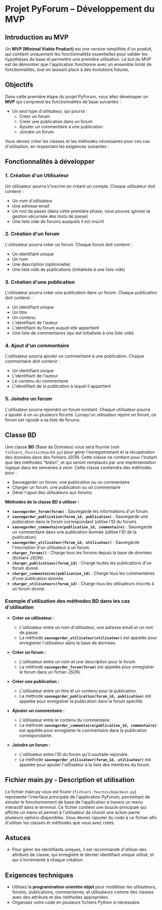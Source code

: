 # Projet PyForum – Développement du MVP

## Introduction au MVP

Un **MVP (Minimal Viable Product)** est une version simplifiée d'un produit, qui contient uniquement les fonctionnalités essentielles pour valider les hypothèses de base et permettre une première utilisation. Le but du MVP est de démontrer que l'application fonctionne avec un ensemble limité de fonctionnalités, tout en laissant place à des évolutions futures.

## Objectifs

Dans cette première étape du projet PyForum, vous allez développer un **MVP** qui comprend les fonctionnalités de base suivantes :

- Un seul type d'utilisateur, qui pourra :
  - Créer un forum
  - Créer une publication dans un forum
  - Ajouter un commentaire à une publication
  - Joindre un forum

Vous devrez créer les classes et les méthodes nécessaires pour ces cas d'utilisation, en respectant les exigences suivantes :

## Fonctionnalités à développer

### 1. Création d'un Utilisateur
Un utilisateur pourra s'inscrire en créant un compte. Chaque utilisateur doit contenir :
- Un nom d'utilisateur
- Une adresse email
- Un mot de passe (dans cette première phase, vous pouvez ignorer la gestion sécurisée des mots de passe)
- Une liste vide de forums auxquels il est inscrit

### 2. Création d'un forum
L'utilisateur pourra créer un forum. Chaque forum doit contenir :
- Un identifiant unique
- Un nom
- Une description (optionnelle)
- Une liste vide de publications (initialisée à une liste vide)

### 3. Création d'une publication
L'utilisateur pourra créer une publication dans un forum. Chaque publication doit contenir :
- Un identifiant unique
- Un titre
- Un contenu
- L'identifiant de l'auteur 
- L'identifiant du forum auquel elle appartient
- Une liste de commentaires (qui est initialisée à une liste vide)

### 4. Ajout d'un commentaire
L'utilisateur pourra ajouter un commentaire à une publication. Chaque commentaire doit contenir :
- Un identifiant unique
- L'identifiant de l'auteur
- Le contenu du commentaire
- L'identifiant de la publication à laquel il appartient

### 5. Joindre un forum
L'utilisateur pourra rejoindre un forum existant. Chaque utilisateur pourra s'ajouter à un ou plusieurs forums. 
Lorsqu'un utilisateur rejoint un forum, ce forum est rajouté a sa liste de forums.

## Classe BD

Une classe **BD** (Base de Données) vous sera fournie (voir `fichiers_fournis/mvp/bd.py`) pour gérer l'enregistrement et la récupération des données dans des fichiers JSON. 
Cette classe ne contient pour l'instant que des méthodes "bidon", et qui seront remplacés par une implémentation logique dans les semaines à venir. 
Cette classe contiendra des méthodes pour :
- Sauvegarder un forum, une publication ou un commentaire
- Charger un forum, une publication ou un commentaire
- Gérer l'ajout des utilisateurs aux forums

**Méthodes de la classe BD à utiliser :**
- **`sauvegarder_forum(forum)`** : Sauvegarde les informations d'un forum.
- **`sauvegarder_publication(forum_id, publication)`** : Sauvegarde une publication dans le forum correspondant (utilise l'ID du forum).
- **`sauvegarder_commentaire(publication_id, commentaire)`** : Sauvegarde un commentaire dans une publication donnée (utilise l'ID de la publication).
- **`sauvegarder_utilisateur(forum_id, utilisateur)`** : Sauvegarde l'inscription d'un utilisateur à un forum.
- **`charger_forums()`** : Charge tous les forums depuis la base de données (fichiers JSON).
- **`charger_publications(forum_id)`** : Charge toutes les publications d'un forum donné.
- **`charger_commentaires(publication_id)`** : Charge tous les commentaires d'une publication donnée.
- **`charger_utilisateurs(forum_id)`** : Charge tous les utilisateurs inscrits à un forum donné.

### Exemple d'utilisation des méthodes BD dans les cas d'utilisation

- **Créer un utilisateur :**
  - L'utilisateur entre un nom d'utilisateur, une adresse email et un mot de passe.
  - La méthode **`sauvegarder_utilisateur(utilisateur)`** est appelée pour enregistrer l'utilisateur dans la base de données.

- **Créer un forum :**
  - L'utilisateur entre un nom et une description pour le forum.
  - La méthode **`sauvegarder_forum(forum)`** est appelée pour enregistrer le forum dans un fichier JSON.

- **Créer une publication :**
  - L'utilisateur entre un titre et un contenu pour la publication.
  - La méthode **`sauvegarder_publication(forum_id, publication)`** est appelée pour enregistrer la publication dans le forum spécifié.

- **Ajouter un commentaire :**
  - L'utilisateur entre le contenu du commentaire.
  - La méthode **`sauvegarder_commentaire(publication_id, commentaire)`** est appelée pour enregistrer le commentaire dans la publication correspondante.

- **Joindre un forum :**
  - L'utilisateur entre l'ID du forum qu'il souhaite rejoindre.
  - La méthode **`sauvegarder_utilisateur(forum_id, utilisateur)`** est appelée pour ajouter l'utilisateur à la liste des membres du forum.

## Fichier main.py - Description et utilisation
Le fichier main.py vous est founir (`fichiers_fournis/mvp/main.py`) représente l'interface principale de l'application PyForum, permettant de simuler le fonctionnement de base de l'application à travers un menu interactif dans le terminal. Ce fichier contient une boucle principale qui affiche un menu et permet à l'utilisateur de choisir une action parmi plusieurs options disponibles. Vous devrez rajouter du code à ce fichier afin d'utiliser les classes et méthodes que vous avez créés.

## Astuces

- Pour gérer les identifiants uniques, il est recommandé d'utiliser des attributs de classe, qui enregistre le dernier identifiant unique utilisé, et qui s'incrémente à chaque création.

## Exigences techniques

- Utilisez la **programmation orientée objet** pour modéliser les utilisateurs, forums, publications, commentaires, et utilisateurs comme des classes avec des attributs et des méthodes appropriées.
- Organisez votre code en plusieurs fichiers Python si nécessaire.
